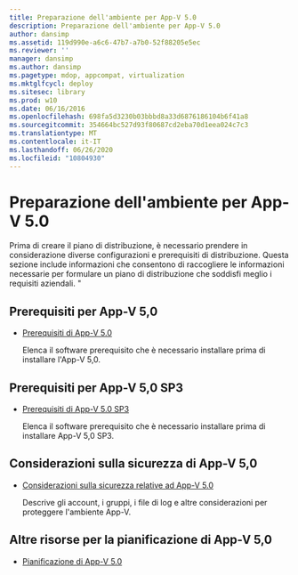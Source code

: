 ```yaml
---
title: Preparazione dell'ambiente per App-V 5.0
description: Preparazione dell'ambiente per App-V 5.0
author: dansimp
ms.assetid: 119d990e-a6c6-47b7-a7b0-52f88205e5ec
ms.reviewer: ''
manager: dansimp
ms.author: dansimp
ms.pagetype: mdop, appcompat, virtualization
ms.mktglfcycl: deploy
ms.sitesec: library
ms.prod: w10
ms.date: 06/16/2016
ms.openlocfilehash: 698fa5d3230b03bbbd8a33d6876186104b6f41a8
ms.sourcegitcommit: 354664bc527d93f80687cd2eba70d1eea024c7c3
ms.translationtype: MT
ms.contentlocale: it-IT
ms.lasthandoff: 06/26/2020
ms.locfileid: "10804930"
---
```

# Preparazione dell'ambiente per App-V 5.0


Prima di creare il piano di distribuzione, è necessario prendere in considerazione diverse configurazioni e prerequisiti di distribuzione. Questa sezione include informazioni che consentono di raccogliere le informazioni necessarie per formulare un piano di distribuzione che soddisfi meglio i requisiti aziendali. "

## Prerequisiti per App-V 5,0


-   [Prerequisiti di App-V 5.0](app-v-50-prerequisites.md)

    Elenca il software prerequisito che è necessario installare prima di installare l'App-V 5,0.

## Prerequisiti per App-V 5,0 SP3


-   [Prerequisiti di App-V 5.0 SP3](app-v-50-sp3-prerequisites.md)

    Elenca il software prerequisito che è necessario installare prima di installare App-V 5,0 SP3.

## Considerazioni sulla sicurezza di App-V 5,0


-   [Considerazioni sulla sicurezza relative ad App-V 5.0](app-v-50-security-considerations.md)

    Descrive gli account, i gruppi, i file di log e altre considerazioni per proteggere l'ambiente App-V.






## <a href="" id="other-resources-for-app-v-5-0-planning-"></a>Altre risorse per la pianificazione di App-V 5,0


-   [Pianificazione di App-V 5.0](planning-for-app-v-50-rc.md)

 

 





